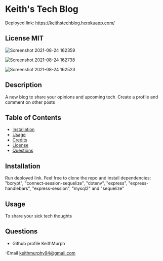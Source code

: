 #  Keith's Tech Blog
Deployed link: https://keithstechblog.herokuapp.com/

 ## License  MIT
 
 ![Screenshot 2021-08-24 162359](https://user-images.githubusercontent.com/85463607/130703451-65b0b06f-a46b-4f63-8a12-814faea3686a.png)


![Screenshot 2021-08-24 162738](https://user-images.githubusercontent.com/85463607/130703459-a2e5bf56-6d45-4207-a624-57c8fa98f193.png)


![Screenshot 2021-08-24 162523](https://user-images.githubusercontent.com/85463607/130703467-dcbba8ac-d3bc-4612-893a-fbcefec9e817.png)



 ## Description
 A new blog to share your opinions and upcoming tech. Create a profile and comment on other posts

 ## Table of Contents
 - [Installation](#howToInstall)
 - [Usage](#usage)
 - [Credits](#credits)
 - [License](#license)
 - [Questions](#questions)

 ## Installation
 Run deployed link. Feel free to clone the repo and install dependencies: "bcrypt", "connect-session-sequelize", "dotenv", "express", "express-handlebars", "express-session", "mysql2" and "sequelize"

 ## Usage
 To share your sick tech thoughts 
    



 ## Questions

 - Github profile
  KeithMurph

  -Email
 keithmurphy94@gmail.com
